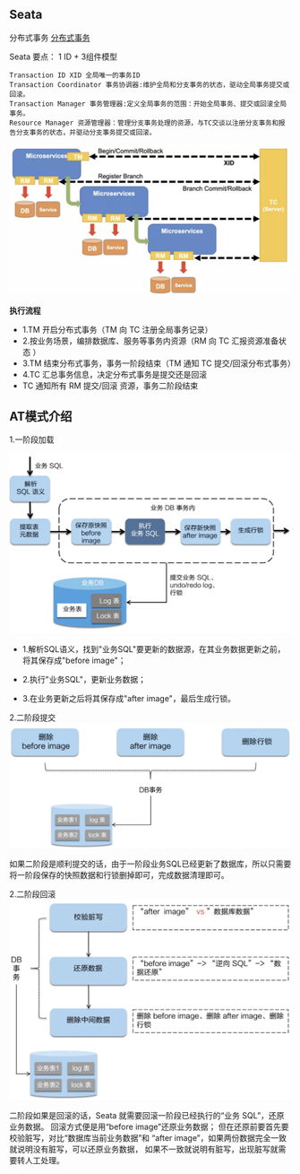 ## Seata
分布式事务
[分布式事务](https://juejin.im/post/5b5a0bf9f265da0f6523913b)

Seata 要点：
1 ID + 3组件模型
```text
Transaction ID XID 全局唯一的事务ID
Transaction Coordinator 事务协调器:维护全局和分支事务的状态，驱动全局事务提交或回滚。
Transaction Manager 事务管理器:定义全局事务的范围：开始全局事务、提交或回滚全局事务。
Resource Manager 资源管理器：管理分支事务处理的资源，与TC交谈以注册分支事务和报告分支事务的状态，并驱动分支事务提交或回滚。
```

![](./pics/seata_flow.jpg)

**执行流程**
* 1.TM 开启分布式事务（TM 向 TC 注册全局事务记录）
* 2.按业务场景，编排数据库、服务等事务内资源（RM 向 TC 汇报资源准备状态 ）
* 3.TM 结束分布式事务，事务一阶段结束（TM 通知 TC 提交/回滚分布式事务）
* 4.TC 汇总事务信息，决定分布式事务是提交还是回滚
* TC 通知所有 RM 提交/回滚 资源，事务二阶段结束


## AT模式介绍

1.一阶段加载

![](./pics/seata_AT1.jpg)

* 1.解析SQL语义，找到"业务SQL"要更新的数据源，在其业务数据更新之前，将其保存成"before image"；

* 2.执行"业务SQL"，更新业务数据；

* 3.在业务更新之后将其保存成"after image"，最后生成行锁。

2.二阶段提交
![](./pics/seata_AT2_commit.jpg)

如果二阶段是顺利提交的话，由于一阶段业务SQL已经更新了数据库，所以只需要将一阶段保存的快照数据和行锁删掉即可，完成数据清理即可。

2.二阶段回滚
![](./pics/seata_AT2_rollback.jpg)

二阶段如果是回滚的话，Seata 就需要回滚一阶段已经执行的“业务 SQL”，还原业务数据。
回滚方式便是用“before image”还原业务数据；
但在还原前要首先要校验脏写，对比“数据库当前业务数据”和 “after image”，如果两份数据完全一致就说明没有脏写，可以还原业务数据，
如果不一致就说明有脏写，出现脏写就需要转人工处理。
